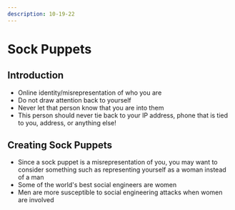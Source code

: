 ```yaml
---
description: 10-19-22
---
```


# Sock Puppets

## Introduction

* Online identity/misrepresentation of who you are
* Do not draw attention back to yourself
* Never let that person know that you are into them
* This person should never tie back to your IP address, phone that is tied to you, address, or anything else!

## Creating Sock Puppets

* Since a sock puppet is a misrepresentation of you, you may want to consider something such as representing yourself as a woman instead of a man
* Some of the world's best social engineers are women
* Men are more susceptible to social engineering attacks when women are involved
